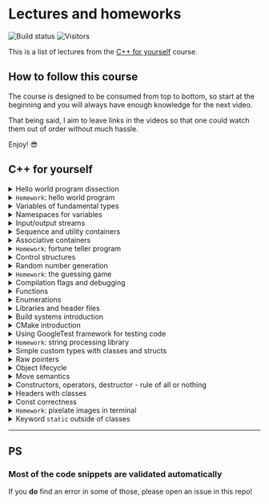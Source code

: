 # Lectures and homeworks

![Build status](https://img.shields.io/github/actions/workflow/status/cpp-for-yourself/supplementary-materials/action.yml?branch=main&label=Link%20and%20code%20validation&style=for-the-badge)
![Visitors](https://api.visitorbadge.io/api/visitors?path=code-for-yourself%2Fcode-for-yourself&labelColor=%23697689&countColor=%23263759)

This is a list of lectures from the [C++ for yourself](https://youtube.com/playlist?list=PLwhKb0RIaIS1sJkejUmWj-0lk7v_xgCuT) course.

## How to follow this course
The course is designed to be consumed from top to bottom, so start at the beginning and you will always have enough knowledge for the next video.

That being said, I aim to leave links in the videos so that one could watch them out of order without much hassle.

Enjoy! 😎

## C++ for yourself

<details>
<summary>
Hello world program dissection
</summary>

----------------------------------------------------------
[![Video thumbnail](https://img.youtube.com/vi/t2h1geGSww4/maxresdefault.jpg)](https://youtu.be/t2h1geGSww4)

[Lecture script](lectures/hello_world_dissection.md)
- First keywords
- What brackets mean
- What do different signs mean
- Intro to "scopes"
- Intro to functions
- Intro to includes
----------------------------------------------------------
</details>

<details>
<summary><code>Homework</code>: hello world program</summary>

----------------------------------------------------------
[Homework script](homeworks/homework_1/homework.md)
- Write a simple program that prints `Hello World!`
- Learn to compile and run simple programs
----------------------------------------------------------
</details>

<details>
<summary>
Variables of fundamental types
</summary>

----------------------------------------------------------
[![Video thumbnail](https://img.youtube.com/vi/0z0gvv_Tb_U/maxresdefault.jpg)](https://youtu.be/0z0gvv_Tb_U)

[Lecture script](lectures/cpp_basic_types_and_variables.md)
- How to create variables of fundamental types
- Naming variables
- Using `const`, `constexpr` with variables
- References to variables
----------------------------------------------------------
</details>

<details>
<summary>
Namespaces for variables
</summary>

-----------------------------------------------------------
[![Video thumbnail](https://img.youtube.com/vi/cP2IDg4_BRk/maxresdefault.jpg)](https://youtu.be/cP2IDg4_BRk)

[Lecture script](lectures/namespaces_using.md)
- Namespaces with variables
- The word `using` with variables
----------------------------------------------------------
</details>

<details>
<summary>
Input/output streams
</summary>

----------------------------------------------------------
[![Video thumbnail](https://img.youtube.com/vi/hy3eOpZmxbY/maxresdefault.jpg)](https://youtu.be/hy3eOpZmxbY)

[Lecture script](lectures/more_useful_types.md)
- `std::cout`, `std::cerr`, `std::cin`
----------------------------------------------------------
</details>

<details>
<summary>
Sequence and utility containers
</summary>

----------------------------------------------------------
[![Video thumbnail](https://img.youtube.com/vi/dwkSVkGsvFk/maxresdefault.jpg)](https://youtu.be/dwkSVkGsvFk)

[Lecture script](lectures/more_useful_types.md)
- Sequence containers: `std::array`, `std::vector`, their usage and some caveats
- Pair container: `std::pair`
- Strings from STL: `std::string`
- Conversion to/from strings: `to_string`, `stoi`, `stod`, `stof`, etc.
- Aggregate initialization
----------------------------------------------------------
</details>

<details>
<summary>
Associative containers
</summary>

----------------------------------------------------------
[![Video thumbnail](https://img.youtube.com/vi/TCu76SYmVCg/maxresdefault.jpg)](https://youtu.be/TCu76SYmVCg)

[Lecture script](lectures/associative_containers.md)
- `std::map` and `std::unordered_map`
- Touch up on `std::set` and `std::unordered_set`
----------------------------------------------------------
</details>

<details>
<summary><code>Homework</code>: fortune teller program</summary>

----------------------------------------------------------
[Homework script](homeworks/homework_2/homework.md)
- Write a program that tells your C++ fortune
- It reads and writes data from and to terminal
- Stores and accesses these data in containers
----------------------------------------------------------
</details>

<details>
<summary>
Control structures
</summary>

----------------------------------------------------------
[![Video thumbnail](https://img.youtube.com/vi/jzgTxosgGIA/maxresdefault.jpg)](https://youtu.be/jzgTxosgGIA)

[Lecture script](lectures/control_structures.md)
- `if`, `switch` and ternary operator
- `for`, `while` and `do ... while`
----------------------------------------------------------
</details>

<details>
<summary>
Random number generation
</summary>

----------------------------------------------------------
[![Video thumbnail](https://img.youtube.com/vi/IUoqMTGGo6k/maxresdefault.jpg)](https://youtu.be/IUoqMTGGo6k)

[Lecture script](lectures/random_numbers.md)
- What are random numbers
- How to generate them in modern C++
- Why not to use `rand()`
----------------------------------------------------------
</details>

<details>
<summary><code>Homework</code>: the guessing game</summary>

----------------------------------------------------------
[![Video thumbnail](https://img.youtube.com/vi/TYs_xwihCNc/maxresdefault.jpg)](https://youtu.be/TYs_xwihCNc)

[Homework script](homeworks/homework_3/homework.md)
- A program that generates a number
- The user guesses this number
- The program tells the user if they are above or below with their guess (or if they've won)
----------------------------------------------------------
</details>

<details>
<summary>
Compilation flags and debugging
</summary>

----------------------------------------------------------
[![Video thumbnail](https://img.youtube.com/vi/NTlcDv7W2-c/maxresdefault.jpg)](https://youtu.be/NTlcDv7W2-c)

[Lecture script](lectures/compilation_debugging.md)
- Useful compilation flags
- Debugging a program with:
  - Print statements
  - `lldb` debugger
----------------------------------------------------------
</details>

<details>
<summary>
Functions
</summary>

----------------------------------------------------------
[![Video thumbnail](https://img.youtube.com/vi/RaSw0g2aPig/maxresdefault.jpg)](https://youtu.be/RaSw0g2aPig)

[Lecture script](lectures/functions.md)
- What is a function
- Declaration and definition
- Passing by reference
- Overloading
- Using default arguments
----------------------------------------------------------
</details>

<details>
<summary>
Enumerations
</summary>

----------------------------------------------------------
[![Video thumbnail](https://img.youtube.com/vi/4kZyQ-TwH00/maxresdefault.jpg)](https://youtu.be/4kZyQ-TwH00)

[Lecture script](lectures/enums.md)
- What are `enums`
- How to use them?
- Why not to use old style `enums`
----------------------------------------------------------
</details>

<details>
<summary>
Libraries and header files
</summary>

----------------------------------------------------------
[![Video thumbnail](https://img.youtube.com/vi/Lxo8ftglwXE/maxresdefault.jpg)](https://youtu.be/Lxo8ftglwXE)

[Lecture script](lectures/headers_and_libraries.md)
- Different types of libraries
  - Header-only
  - Static
  - Dynamic
- What is linking
- When to use the keyword `inline`
- Some common best practices
----------------------------------------------------------
</details>

<details>
<summary>
Build systems introduction
</summary>

----------------------------------------------------------
[![Video thumbnail](https://img.youtube.com/vi/kbk4DphsYPU/maxresdefault.jpg)](https://youtu.be/kbk4DphsYPU)

[Lecture script](lectures/build_systems.md)
- Intro to build systems
- Build commands as a script
- Build commands in a `Makefile`
----------------------------------------------------------
</details>

<details>
<summary>
CMake introduction
</summary>

----------------------------------------------------------
[![Video thumbnail](https://img.youtube.com/vi/UH6F6ypdYbw/maxresdefault.jpg)](https://youtu.be/UH6F6ypdYbw)

[Lecture script](lectures/cmake.md)
- Build process with CMake
- CMake Variables
- Targets and their properties
- Example CMake project
----------------------------------------------------------
</details>

<details>
<summary>
Using GoogleTest framework for testing code
</summary>

----------------------------------------------------------
[![Video thumbnail](https://img.youtube.com/vi/pxJoVRfpRPE/maxresdefault.jpg)](https://youtu.be/pxJoVRfpRPE)

[Lecture script](lectures/googletest.md)
- Explain what testing is for
- Explain what testing is
- Show how to download and setup googletest
- Show how to write a simple test
----------------------------------------------------------
</details>

<details>
<summary><code>Homework</code>: string processing library</summary>

----------------------------------------------------------
[![Video thumbnail](https://img.youtube.com/vi/f0x2qcFgu5o/maxresdefault.jpg)](https://youtu.be/f0x2qcFgu5o)

[Homework script](homeworks/homework_4/homework.md)
- You will write library that allows to split and trim strings
- You will learn how to:
  - Write a CMake project from scratch
  - Write your own libraries
  - Test them with googletest
  - Link them to binaries
----------------------------------------------------------
</details>

<details>
<summary>
Simple custom types with classes and structs
</summary>

----------------------------------------------------------
[![Video thumbnail](https://img.youtube.com/vi/IijP--Xf5kQ/maxresdefault.jpg)](https://youtu.be/IijP--Xf5kQ)

[Lecture script](lectures/classes_intro.md)
- Explain why the classes are needed
- Implement an example game about a car
- Define classes and structs more formally
----------------------------------------------------------
</details>

<details>
<summary>
Raw pointers
</summary>

----------------------------------------------------------
[![Video thumbnail](https://img.youtube.com/vi/pptRG345jnU/maxresdefault.jpg)](https://youtu.be/pptRG345jnU)

[Lecture script](lectures/raw_pointers.md)
- The pointer type
- Pointers = variables of pointer types
- How to get the data?
- Initialization and assignment
- Using const with pointers
- Non-const pointer to const data
- Constant pointer to non-const data
- Constant pointer to constant data
----------------------------------------------------------
</details>

<details>
<summary>
Object lifecycle
</summary>

----------------------------------------------------------
[![Video thumbnail](https://img.youtube.com/vi/TFoav6vhgdg/maxresdefault.jpg)](https://youtu.be/TFoav6vhgdg)

[Lecture script](lectures/object_lifecycle.md)
- Creating a new object
- What happens when an object dies
- Full class lifecycle explained
----------------------------------------------------------
</details>

<details>
<summary>
Move semantics
</summary>

----------------------------------------------------------
[![Video thumbnail](https://img.youtube.com/vi/kqQ90R0_GFI/maxresdefault.jpg)](https://youtu.be/kqQ90R0_GFI)

[Lecture script](lectures/move_semantics.md)
- Why we care about move semantics
- Let’s re-design move semantics from scratch
- How is it actually designed and called in Modern C++?

----------------------------------------------------------
</details>

<details>
<summary>
Constructors, operators, destructor - rule of all or nothing
</summary>

----------------------------------------------------------
[![Video thumbnail](https://img.youtube.com/vi/una89pkP9ms/maxresdefault.jpg)](https://youtu.be/una89pkP9ms)

[Lecture script](lectures/all_or_nothing.md)
- “Good style” as our guide
- What is “good style”
- Setting up the example
- Rule 1: destructor
- Rule 2: copy constructor
- Rule 3: copy assignment operator
- Rule 4: move constructor
- Rule 5: move assignment operator
- Now we (mostly) follow best practices
- Rule of 5 (and 3)
- The rule of “all or nothing”

----------------------------------------------------------
</details>

<details>
<summary>
Headers with classes
</summary>

----------------------------------------------------------
[![Video thumbnail](https://img.youtube.com/vi/9MB1nHDIM64/maxresdefault.jpg)](https://youtu.be/9MB1nHDIM64)

[Lecture script](lectures/headers_with_classes.md)
- What stays the same
- What is different
- Example to show it all

----------------------------------------------------------
</details>

<details>
<summary>Const correctness</summary>

----------------------------------------------------------
[![Video thumbnail](https://img.youtube.com/vi/WsBdxq319OY/maxresdefault.jpg)](https://youtu.be/WsBdxq319OY)

[Lecture script](lectures/const_correctness.md)
- What is const correctness
- Some rules and examples to follow in order to work with `const` correctly
----------------------------------------------------------
</details>

<details>
<summary><code>Homework</code>: pixelate images in terminal</summary>

----------------------------------------------------------
[![Video thumbnail](https://img.youtube.com/vi/Cj3x51iJdvM/maxresdefault.jpg)](https://youtu.be/Cj3x51iJdvM)

[Homework script](homeworks/homework_5/homework.md)
- You will write a library that allows to pixelate an image
- You will learn how to:
  - Work with classes
  - Use external libraries
    - Read images from disk using `stb_image.h`
    - Draw stuff in the terminal using `FTXUI` library
  - Manage memory allocated elsewhere correctly
  - Writing multiple libraries and binaries and linking them together
  - Manage a larger CMake project
----------------------------------------------------------
</details>

<details>
<summary>Keyword <code>static</code> outside of classes</summary>

----------------------------------------------------------
[![Video thumbnail](https://img.youtube.com/vi/m8kN3MIUEpg/maxresdefault.jpg)](https://youtu.be/m8kN3MIUEpg)

[Lecture script](lectures/static_outside_classes.md)
- Why we should not use `static` outside of classes
- Relation to storage duration
- Relation to linkage
- Why we should use `inline` instead

----------------------------------------------------------
</details>

---

## PS

### Most of the code snippets are validated automatically
If you **do** find an error in some of those, please open an issue in this repo!
